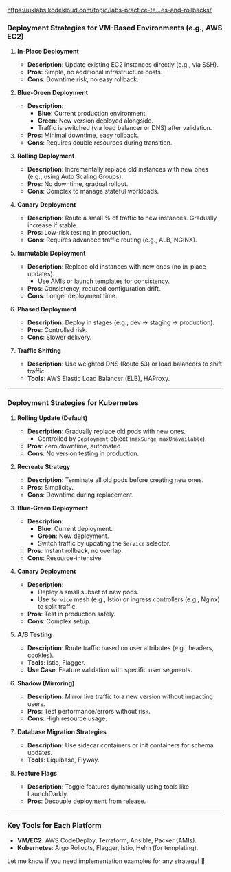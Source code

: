 https://uklabs.kodekloud.com/topic/labs-practice-te…es-and-rollbacks/

### Deployment Strategies for VM-Based Environments (e.g., AWS EC2)

1. **In-Place Deployment**  
   - **Description**: Update existing EC2 instances directly (e.g., via SSH).  
   - **Pros**: Simple, no additional infrastructure costs.  
   - **Cons**: Downtime risk, no easy rollback.  

2. **Blue-Green Deployment**  
   - **Description**:  
     - **Blue**: Current production environment.  
     - **Green**: New version deployed alongside.  
     - Traffic is switched (via load balancer or DNS) after validation.  
   - **Pros**: Minimal downtime, easy rollback.  
   - **Cons**: Requires double resources during transition.  

3. **Rolling Deployment**  
   - **Description**: Incrementally replace old instances with new ones (e.g., using Auto Scaling Groups).  
   - **Pros**: No downtime, gradual rollout.  
   - **Cons**: Complex to manage stateful workloads.  

4. **Canary Deployment**  
   - **Description**: Route a small % of traffic to new instances. Gradually increase if stable.  
   - **Pros**: Low-risk testing in production.  
   - **Cons**: Requires advanced traffic routing (e.g., ALB, NGINX).  

5. **Immutable Deployment**  
   - **Description**: Replace old instances with new ones (no in-place updates).  
     - Use AMIs or launch templates for consistency.  
   - **Pros**: Consistency, reduced configuration drift.  
   - **Cons**: Longer deployment time.  

6. **Phased Deployment**  
   - **Description**: Deploy in stages (e.g., dev → staging → production).  
   - **Pros**: Controlled risk.  
   - **Cons**: Slower delivery.  

7. **Traffic Shifting**  
   - **Description**: Use weighted DNS (Route 53) or load balancers to shift traffic.  
   - **Tools**: AWS Elastic Load Balancer (ELB), HAProxy.  

---

### Deployment Strategies for Kubernetes

1. **Rolling Update (Default)**  
   - **Description**: Gradually replace old pods with new ones.  
     - Controlled by `Deployment` object (`maxSurge`, `maxUnavailable`).  
   - **Pros**: Zero downtime, automated.  
   - **Cons**: No version testing in production.  

2. **Recreate Strategy**  
   - **Description**: Terminate all old pods before creating new ones.  
   - **Pros**: Simplicity.  
   - **Cons**: Downtime during replacement.  

3. **Blue-Green Deployment**  
   - **Description**:  
     - **Blue**: Current deployment.  
     - **Green**: New deployment.  
     - Switch traffic by updating the `Service` selector.  
   - **Pros**: Instant rollback, no overlap.  
   - **Cons**: Resource-intensive.  

4. **Canary Deployment**  
   - **Description**:  
     - Deploy a small subset of new pods.  
     - Use `Service` mesh (e.g., Istio) or ingress controllers (e.g., Nginx) to split traffic.  
   - **Pros**: Test in production safely.  
   - **Cons**: Complex setup.  

5. **A/B Testing**  
   - **Description**: Route traffic based on user attributes (e.g., headers, cookies).  
   - **Tools**: Istio, Flagger.  
   - **Use Case**: Feature validation with specific user segments.  

6. **Shadow (Mirroring)**  
   - **Description**: Mirror live traffic to a new version without impacting users.  
   - **Pros**: Test performance/errors without risk.  
   - **Cons**: High resource usage.  

7. **Database Migration Strategies**  
   - **Description**: Use sidecar containers or init containers for schema updates.  
   - **Tools**: Liquibase, Flyway.  

8. **Feature Flags**  
   - **Description**: Toggle features dynamically using tools like LaunchDarkly.  
   - **Pros**: Decouple deployment from release.  

---

### Key Tools for Each Platform  
- **VM/EC2**: AWS CodeDeploy, Terraform, Ansible, Packer (AMIs).  
- **Kubernetes**: Argo Rollouts, Flagger, Istio, Helm (for templating).  

Let me know if you need implementation examples for any strategy! 🚀
